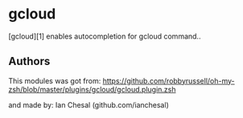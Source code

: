 # gcloud

[gcloud][1] enables autocompletion for gcloud command..

## Authors

This modules was got from:
https://github.com/robbyrussell/oh-my-zsh/blob/master/plugins/gcloud/gcloud.plugin.zsh

and made by: Ian Chesal (github.com/ianchesal)
